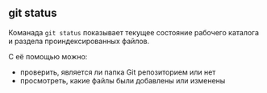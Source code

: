 ## git status

Команада `git status` показывает текущее состояние рабочего каталога и раздела проиндексированных файлов. 

C её помощью можно:
- проверить, является ли папка Git репозиторием или нет
- просмотреть, какие файлы были добавлены или изменены